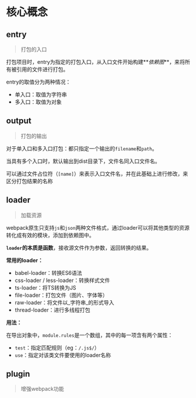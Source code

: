 # 核心概念

## entry

> 打包的入口

打包项目时，entry为指定的打包入口，从入口文件开始构建**_依赖图_**，来将所有被引用的文件进行打包。

entry的取值分为两种情况：

- 单入口：取值为字符串
- 多入口：取值为对象



## output

> 打包的输出

对于单入口和多入口打包：都只指定一个输出的`filename`和`path`。

当具有多个入口时，默认输出到dist目录下，文件名同入口文件名。

可以通过文件占位符（`[name]`）来表示入口文件名，并在此基础上进行修改，来区分打包结果的名称



## loader

> 加载资源

webpack原生只支持`js`和`json`两种文件格式，通过loader可以将其他类型的资源转化成有效的模块，添加到依赖图中。



**`loader`的本质是函数**，接收源文件作为参数，返回转换的结果。



**常用的loader：**

- babel-loader：转换ES6语法
- css-loader / less-loader：转换样式文件
- ts-loader：将TS转换为JS
- file-loader：打包文件（图片、字体等）
- raw-loader：将文件以_字符串_的形式导入
- thread-loader：进行多线程打包



**用法：**

在导出对象中，`module.rules`是一个数组，其中的每一项含有两个属性：

- `test`：指定匹配规则（eg：`/.js$/`）
- `use`：指定对该类文件要使用的loader名称



## plugin

> 增强webpack功能


